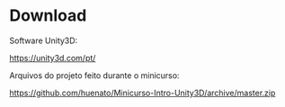# Download

Software Unity3D:

https://unity3d.com/pt/

Arquivos do projeto feito durante o minicurso:

https://github.com/huenato/Minicurso-Intro-Unity3D/archive/master.zip

